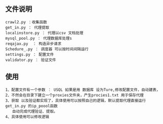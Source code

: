  ## 文件说明
    crawl2.py ：收集函数
    get_in.py ： 代理提取
    localinstore.py ： 代理以csv 文档处理
    mysql_pool.py ： 代理数据库处理s
    reqajax.py  ： 构造异步请求
    Schedure_.py ： 调度器 可以按时间间隔运行
    settings.py ： 配置文件
    validator.py ： 验证文件

## 使用 

    1、配置文件有一个参数 ： USQL 如果是用 数据库 设为Ture,修改配置文件，自动建表，
    2、不然会在目录下建立一个proxies文件夹，产生procies1.txt 用于保存代理
    3、获取 以及验证都实现了，具体使用可以按照自己的逻辑，默认提取代理直接运行get_in.py 的ip_poool函数
       自动完成代理验证、提取。
    4、具体使用可以修改逻辑
